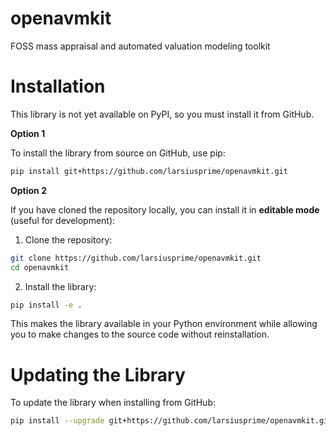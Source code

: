 # openavmkit
FOSS mass appraisal and automated valuation modeling toolkit

# Installation

This library is not yet available on PyPI, so you must install it from GitHub.

**Option 1**

To install the library from source on GitHub, use pip:
```bash
pip install git+https://github.com/larsiusprime/openavmkit.git
```

**Option 2**

If you have cloned the repository locally, you can install it in **editable mode** (useful for development):

1. Clone the repository:
```bash
git clone https://github.com/larsiusprime/openavmkit.git
cd openavmkit
```

2. Install the library:
```bash
pip install -e .
```

This makes the library available in your Python environment while allowing you to make changes to the source code without reinstallation.

# Updating the Library

To update the library when installing from GitHub:
```bash
pip install --upgrade git+https://github.com/larsiusprime/openavmkit.git
```


